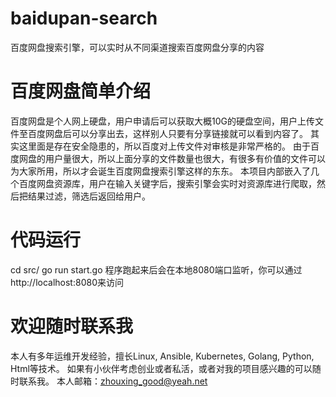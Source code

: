 # baidupan-search
百度网盘搜索引擎，可以实时从不同渠道搜索百度网盘分享的内容
# 百度网盘简单介绍
百度网盘是个人网上硬盘，用户申请后可以获取大概10G的硬盘空间，用户上传文件至百度网盘后可以分享出去，这样别人只要有分享链接就可以看到内容了。
其实这里面是存在安全隐患的，所以百度对上传文件对审核是非常严格的。
由于百度网盘的用户量很大，所以上面分享的文件数量也很大，有很多有价值的文件可以为大家所用，所以才会诞生百度网盘搜索引擎这样的东东。
本项目内部嵌入了几个百度网盘资源库，用户在输入关键字后，搜索引擎会实时对资源库进行爬取，然后把结果过滤，筛选后返回给用户。
# 代码运行
cd src/
go run start.go
程序跑起来后会在本地8080端口监听，你可以通过http://localhost:8080来访问
# 欢迎随时联系我
本人有多年运维开发经验，擅长Linux, Ansible, Kubernetes, Golang, Python, Html等技术。
如果有小伙伴考虑创业或者私活，或者对我的项目感兴趣的可以随时联系我。
本人邮箱：zhouxing_good@yeah.net

